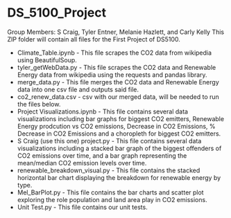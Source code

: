# DS_5100_Project
Group Members: S Craig, Tyler Entner, Melanie Hazlett, and Carly Kelly
This ZIP folder will contain all files for the First Project of DS5100.


* Climate_Table.ipynb - This file scrapes the CO2 data from wikipedia using BeautifulSoup.
* tyler_getWebData.py - This file scrapes the CO2 data and Renewable Energy data from wikipedia using the requests and pandas library.
* merge_data.py - This file merges the CO2 data and Renewable Energy data into one csv file and outputs said file.
* co2_renew_data.csv - csv with our merged data, will be needed to run the files below.
* Project Visualizations.ipynb - This file contains several data visualizations including bar graphs for biggest CO2 emitters, Renewable Energy prodcution vs CO2 emissions, Decrease in CO2 Emissions, % Decrease in CO2 Emissions and a choropleth for biggest CO2 emitters.
* S Craig (use this one) project.py - This file contains several data visualizations including a stacked bar graph of the biggest offenders of CO2 emissions over time, and a bar graph representing the mean/median CO2 emission levels over time.
* renewable_breakdown_visual.py - This file contains the stacked horizontal bar chart displaying the breakdown for renewable energy by type.
* Mel_BarPlot.py - This file contains the bar charts and scatter plot exploring the role population and land area play in CO2 emissions.
* Unit Test.py - This file contains our unit tests.
